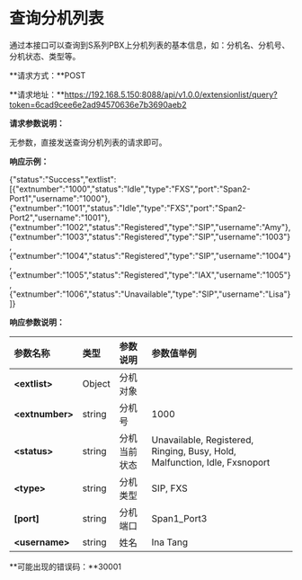 # 查询分机列表

通过本接口可以查询到S系列PBX上分机列表的基本信息，如：分机名、分机号、分机状态、类型等。

**请求方式：**POST

**请求地址：**https://192.168.5.150:8088/api/v1.0.0/extensionlist/query?token=6cad9cee6e2ad94570636e7b3690aeb2

**请求参数说明：**

无参数，直接发送查询分机列表的请求即可。

**响应示例：**

{"status":"Success","extlist":\[{"extnumber":"1000","status":"Idle","type":"FXS","port":"Span2-Port1","username":"1000"},{"extnumber":"1001","status":"Idle","type":"FXS","port":"Span2-Port2","username":"1001"},{"extnumber":"1002","status":"Registered","type":"SIP","username":"Amy"},{"extnumber":"1003","status":"Registered","type":"SIP","username":"1003"},{"extnumber":"1004","status":"Registered","type":"SIP","username":"1004"},{"extnumber":"1005","status":"Registered","type":"IAX","username":"1005"},{"extnumber":"1006","status":"Unavailable","type":"SIP","username":"Lisa"}\]}

**响应参数说明：**

| 参数名称 | 类型 | 参数说明 | 参数值举例 |
| :--- | :--- | :--- | :--- |
| **&lt;extlist&gt;** | Object | 分机对象 |  |
| **&lt;extnumber&gt;** | string | 分机号 | 1000 |
| **&lt;status&gt;** | string | 分机当前状态 | Unavailable, Registered, Ringing, Busy, Hold, Malfunction, Idle, Fxsnoport |
| **&lt;type&gt;** | string | 分机类型 | SIP, FXS |
| **\[port\]** | string | 分机端口 | Span1\_Port3 |
| **&lt;username&gt;** | string | 姓名 | Ina Tang |

**可能出现的错误码：**30001

